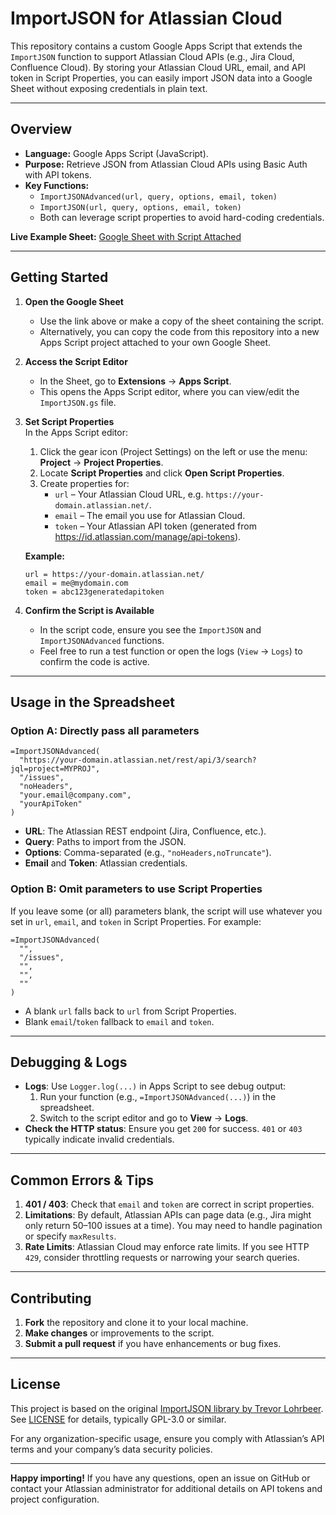 
# ImportJSON for Atlassian Cloud

This repository contains a custom Google Apps Script that extends the `ImportJSON` function to support Atlassian Cloud APIs (e.g., Jira Cloud, Confluence Cloud). By storing your Atlassian Cloud URL, email, and API token in Script Properties, you can easily import JSON data into a Google Sheet without exposing credentials in plain text.

---

## Overview

- **Language:** Google Apps Script (JavaScript).
- **Purpose:** Retrieve JSON from Atlassian Cloud APIs using Basic Auth with API tokens.
- **Key Functions:** 
  - `ImportJSONAdvanced(url, query, options, email, token)`  
  - `ImportJSON(url, query, options, email, token)`  
  - Both can leverage script properties to avoid hard-coding credentials.

**Live Example Sheet:** [Google Sheet with Script Attached](https://docs.google.com/spreadsheets/d/1Fsi-JKr0hd5WeFUTE_1ov55l1pET9Kg8_BCtvX3_dRE/edit?usp=sharing)

---

## Getting Started

1. **Open the Google Sheet**  
   - Use the link above or make a copy of the sheet containing the script.
   - Alternatively, you can copy the code from this repository into a new Apps Script project attached to your own Google Sheet.

2. **Access the Script Editor**  
   - In the Sheet, go to **Extensions** → **Apps Script**.
   - This opens the Apps Script editor, where you can view/edit the `ImportJSON.gs` file.

3. **Set Script Properties**  
   In the Apps Script editor:
   1. Click the gear icon (Project Settings) on the left or use the menu: **Project** → **Project Properties**.
   2. Locate **Script Properties** and click **Open Script Properties**.
   3. Create properties for:
      - `url` – Your Atlassian Cloud URL, e.g. `https://your-domain.atlassian.net/`.
      - `email` – The email you use for Atlassian Cloud.
      - `token` – Your Atlassian API token (generated from <https://id.atlassian.com/manage/api-tokens>).

   **Example:**
   ```
   url = https://your-domain.atlassian.net/
   email = me@mydomain.com
   token = abc123generatedapitoken
   ```

4. **Confirm the Script is Available**  
   - In the script code, ensure you see the `ImportJSON` and `ImportJSONAdvanced` functions.  
   - Feel free to run a test function or open the logs (`View` → `Logs`) to confirm the code is active.

---

## Usage in the Spreadsheet

### Option A: Directly pass all parameters
```none
=ImportJSONAdvanced(
  "https://your-domain.atlassian.net/rest/api/3/search?jql=project=MYPROJ",
  "/issues",
  "noHeaders",
  "your.email@company.com",
  "yourApiToken"
)
```
- **URL**: The Atlassian REST endpoint (Jira, Confluence, etc.).  
- **Query**: Paths to import from the JSON.  
- **Options**: Comma-separated (e.g., `"noHeaders,noTruncate"`).  
- **Email** and **Token**: Atlassian credentials.

### Option B: Omit parameters to use Script Properties
If you leave some (or all) parameters blank, the script will use whatever you set in `url`, `email`, and `token` in Script Properties. For example:

```none
=ImportJSONAdvanced(
  "",
  "/issues",
  "",
  "",
  ""
)
```
- A blank `url` falls back to `url` from Script Properties.
- Blank `email`/`token` fallback to `email` and `token`.

---

## Debugging & Logs

- **Logs**: Use `Logger.log(...)` in Apps Script to see debug output:
  1. Run your function (e.g., `=ImportJSONAdvanced(...)`) in the spreadsheet.
  2. Switch to the script editor and go to **View** → **Logs**.
- **Check the HTTP status**: Ensure you get `200` for success. `401` or `403` typically indicate invalid credentials.

---

## Common Errors & Tips

1. **401 / 403**: Check that `email` and `token` are correct in script properties.  
2. **Limitations**: By default, Atlassian APIs can page data (e.g., Jira might only return 50–100 issues at a time). You may need to handle pagination or specify `maxResults`.  
3. **Rate Limits**: Atlassian Cloud may enforce rate limits. If you see HTTP `429`, consider throttling requests or narrowing your search queries.  

---

## Contributing

1. **Fork** the repository and clone it to your local machine.  
2. **Make changes** or improvements to the script.  
3. **Submit a pull request** if you have enhancements or bug fixes.

---

## License

This project is based on the original [ImportJSON library by Trevor Lohrbeer](http://blog.fastfedora.com/projects/import-json). See [LICENSE](LICENSE) for details, typically GPL-3.0 or similar.  

For any organization-specific usage, ensure you comply with Atlassian’s API terms and your company’s data security policies.

---

**Happy importing!** If you have any questions, open an issue on GitHub or contact your Atlassian administrator for additional details on API tokens and project configuration.
